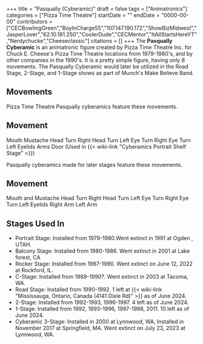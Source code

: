 +++
title = "Pasqually (Cyberamic)"
draft = false
tags = ["Animatronics"]
categories = ["Pizza Time Theatre"]
startDate = ""
endDate = "0000-00-00"
contributors = ["CECBowlingGreen","BoyInCharge55","107.147.190.172","ShowBizMidwest","JasperLover","62.10.181.250","CoolerDude","CECMentor","ItAllStartsHereYT","Nerdychucke","Cheeseclassic"]
citations = []
+++
The **Pasqually Cyberamic** is an animatronic figure created by Pizza Time Theatre Inc. for Chuck E. Cheese's Pizza Time Theatre locations from 1979-1980's, and by other companies in the 1990's.
It is a pretty simple figure, having only 8 movements. The Pasqually Cyberamic would later be utilized in the Road Stage, 2-Stage, and 1-Stage shows as part of Munch's Make Believe Band.

## Movements

Pizza Time Theatre Pasqually cyberamics feature these movements.

  Movement
  ------------------------------------------------------------------------
  Mouth
  Mustache
  Head Turn Right
  Head Turn Left
  Eye Turn Right
  Eye Turn Left
  Eyelids
  Arms
  Door (Used in {{< wiki-link "Cyberamics Portrait Shelf Stage" >}})

Pasqually cyberamics made for later stages feature these movements.

  Movement
  --------------------
  Mouth and Mustache
  Head Turn Right
  Head Turn Left
  Eye Turn Right
  Eye Turn Left
  Eyelids
  Right Arm
  Left Arm

## Stages Used In

- Portrait Stage: Installed from 1979-1980.Went extinct in 1991 at Ogden , UTAH.
- Balcony Stage: Installed from 1980-1986. Went extinct in 2001 at Lake forest, CA
- Rocker Stage: Installed from 1987-1990. Went extinct on June 12, 2022 at Rockford, IL.
- C-Stage: Installed from 1989-1990?. Went extinct in 2003 at Tacoma, WA.
- Road Stage: Installed from 1990-1992. 1 left at {{< wiki-link "Mississauga, Ontario, Canada (4141 Dixie Rd)" >}} as of June 2024.
- 2-Stage: Installed from 1992-1993, 1996-1997. 4 left as of June 2024.
- 1-Stage: Installed from 1992, 1993-1996, 1997-1998, 2011. 10 left as of June 2024.
- Cyberamic 3-Stage: Installed in 2000 at Lynnwood, WA, Installed in November 2017 at Springfield, MA. Went extinct on July 23, 2023 at Lynnwood, WA.
